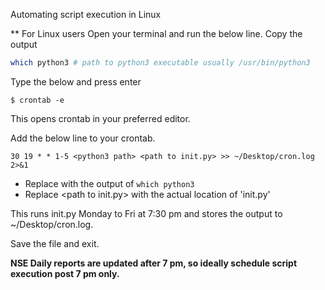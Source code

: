 Automating script execution in Linux

\*\* For Linux users
Open your terminal and run the below line. Copy the output

```bash
which python3 # path to python3 executable usually /usr/bin/python3
```

Type the below and press enter

`$ crontab -e`

This opens crontab in your preferred editor.

Add the below line to your crontab.

`30 19 * * 1-5 <python3 path> <path to init.py> >> ~/Desktop/cron.log 2>&1`

- Replace <python3 path> with the output of `which python3`
- Replace \<path to init.py\> with the actual location of 'init.py'

This runs init.py Monday to Fri at 7:30 pm and stores the output to ~/Desktop/cron.log.

Save the file and exit.

**NSE Daily reports are updated after 7 pm, so ideally schedule script execution post 7 pm only.**
